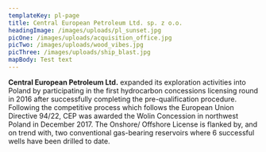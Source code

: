 ```yaml
---
templateKey: pl-page
title: Central European Petroleum Ltd. sp. z o.o.
headingImage: /images/uploads/pl_sunset.jpg
picOne: /images/uploads/acquisition_office.jpg
picTwo: /images/uploads/wood_vibes.jpg
picThree: /images/uploads/ship_blast.jpg
mapBody: Test text
---
```

**Central European Petroleum Ltd.** expanded its exploration activities into Poland by participating in the first hydrocarbon concessions licensing round in 2016 after successfully completing the pre-qualification procedure. Following the competitive process which follows the European Union Directive 94/22, CEP was awarded the Wolin Concession in northwest Poland in December 2017. The Onshore/ Offshore License is flanked by, and on trend with, two conventional gas-bearing reservoirs where 6 successful wells have been drilled to date.
